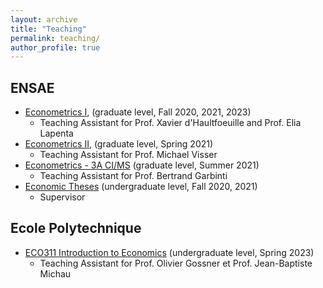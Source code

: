 ```yaml
---
layout: archive
title: "Teaching"
permalink: teaching/
author_profile: true
---
```


<!---## Teaching--->
## ENSAE
- [Econometrics I](https://www.ensae.fr/en/courses/145), (graduate level, Fall 2020, 2021, 2023)
    - Teaching Assistant for Prof. Xavier d'Haultfoeuille and Prof. Elia Lapenta
- [Econometrics II](https://www.ensae.fr/en/courses/150), (graduate level, Spring 2021)
    - Teaching Assistant for Prof. Michael Visser 
- [Econometrics - 3A CI/MS](https://www.ensae.fr/en/courses/156) (graduate level, Summer 2021)
    - Teaching Assistant for Prof. Bertrand Garbinti 
- [Economic Theses](https://www.ensae.fr/en/courses/42) (undergraduate level, Fall 2020, 2021)
    - Supervisor 

## Ecole Polytechnique 
- [ECO311 Introduction to Economics](https://synapses.polytechnique.fr/catalogue/2021-2022/ue/133/ECO361-ouverture-aux-sciences-economiques?from=D1) (undergraduate level, Spring 2023)
    - Teaching Assistant for Prof. Olivier Gossner et Prof. Jean-Baptiste Michau
